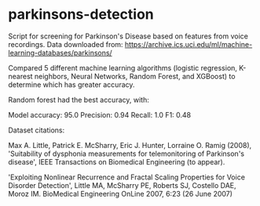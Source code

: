 # parkinsons-detection
Script for screening for Parkinson's Disease based on features from voice recordings. Data downloaded from:
https://archive.ics.uci.edu/ml/machine-learning-databases/parkinsons/

Compared 5 different machine learning algorithms (logistic regression, K-nearest neighbors, Neural Networks, Random Forest, and XGBoost) to determine which has greater accuracy.

Random forest had the best accuracy, with:

Model accuracy: 95.0
Precision: 0.94
Recall: 1.0
F1: 0.48

Dataset citations:

Max A. Little, Patrick E. McSharry, Eric J. Hunter, Lorraine O. Ramig (2008), 
'Suitability of dysphonia measurements for telemonitoring of Parkinson's disease', 
IEEE Transactions on Biomedical Engineering (to appear).

'Exploiting Nonlinear Recurrence and Fractal Scaling Properties for Voice Disorder Detection', 
Little MA, McSharry PE, Roberts SJ, Costello DAE, Moroz IM. 
BioMedical Engineering OnLine 2007, 6:23 (26 June 2007)

